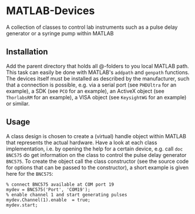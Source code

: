 # MATLAB-Devices
A collection of classes to control lab instruments such as a pulse delay generator or a syringe pump within MATLAB

## Installation
Add the parent directory that holds all @-folders to you local MATLAB path. This task can easily be done
	with MATLAB's `addpath` and `genpath` functions. The devices itself must be installed as described by the
	manufacturer, such that a connection is possible, e.g. via a serial port (see `PHDUltra` for an example),
	a SDK (see `PCO` for an example), an ActiveX object (see `ThorlabsRM` for an example), a VISA object (see `KeysightWG` for an example) or similar.

## Usage
A class design is chosen to create a (virtual) handle object within MATLAB that represents the actual 
hardware. Have a look at each class implementation, i.e. by opening the help for a certain device, e.g. call 
`doc BNC575` do get information on the class to control the pulse delay generator `BNC575`. To create the object
call the class constructor (see the source code for options that can be passed to the constructor), a short example is given here for the `BNC575`:
```
% connect BNC575 available at COM port 19
mydev = BNC575('Port', 'COM19');
% enable channel 1 and start generating pulses
mydev.Channel(1).enable  = true;
mydev.start;
```